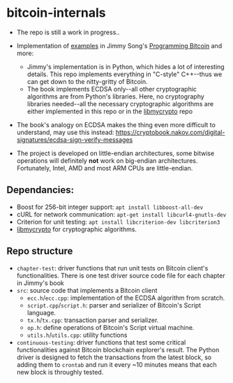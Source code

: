 # bitcoin-internals

* The repo is still a work in progress..

* Implementation of [examples](https://github.com/jimmysong/programmingbitcoin) 
in Jimmy Song's [Programming Bitcoin](https://www.oreilly.com/library/view/programming-bitcoin/9781492031482/) and more:
  * Jimmy's implementation is in Python, which hides a lot of interesting details. This repo implements
    everything in "C-style" C++--thus we can get down to the nitty-gritty of Bitcoin.
  * The book implements ECDSA only--all other cryptographic algorithms are from Python's libraries. Here,
    no cryptography libraries needed--all the necessary cryptographic algorithms are either implemented in this
    repo or in the [libmycrypto](https://github.com/alex-lt-kong/libmycrypto)
repo

* The book's analogy on ECDSA makes the thing even more difficult to understand, may use this instead: https://cryptobook.nakov.com/digital-signatures/ecdsa-sign-verify-messages

* The project is developed on little-endian architectures, some bitwise operations will definitely **not** work on big-endian architectures.
  Fortunately, Intel, AMD and most ARM CPUs are little-endian.

## Dependancies:

* Boost for 256-bit integer support: `apt install libboost-all-dev` 
* cURL for network communication: `apt-get install libcurl4-gnutls-dev`
* Criterion for unit testing: `apt install libcriterion-dev libcriterion3`
* [libmycrypto](https://github.com/alex-lt-kong/libmycrypto) for cryptographic algorithms.

## Repo structure

* `chapter-test`: driver functions that run unit tests on Bitcoin client's functionalities. There is one test driver source code file
for each chapter in Jimmy's book
* `src`: source code that implements a Bitcoin client
  * `ecc.h`/`ecc.cpp`: implementation of the ECDSA algorithm from scratch.
  * `script.cpp`/`script.h`: parser and serializer of Bitcoin's Script language.
  * `tx.h`/`tx.cpp`: transaction parser and serializer.
  * `op.h`: define operations of Bitcoin's Script virtual machine.
  * `utils.h`/`utils.cpp`: utility functions
* `continuous-testing`: driver functions that test some critical functionalities against Bitcoin blockchain explorer's result.
The Python driver is designed to fetch the transactions from the latest block, so adding them to `crontab` and run it every
~10 minutes means that each new block is throughly tested.
